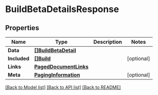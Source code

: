 # BuildBetaDetailsResponse

## Properties

Name | Type | Description | Notes
------------ | ------------- | ------------- | -------------
**Data** | [**[]BuildBetaDetail**](BuildBetaDetail.md) |  | 
**Included** | [**[]Build**](Build.md) |  | [optional] 
**Links** | [**PagedDocumentLinks**](PagedDocumentLinks.md) |  | 
**Meta** | [**PagingInformation**](PagingInformation.md) |  | [optional] 

[[Back to Model list]](../README.md#documentation-for-models) [[Back to API list]](../README.md#documentation-for-api-endpoints) [[Back to README]](../README.md)


